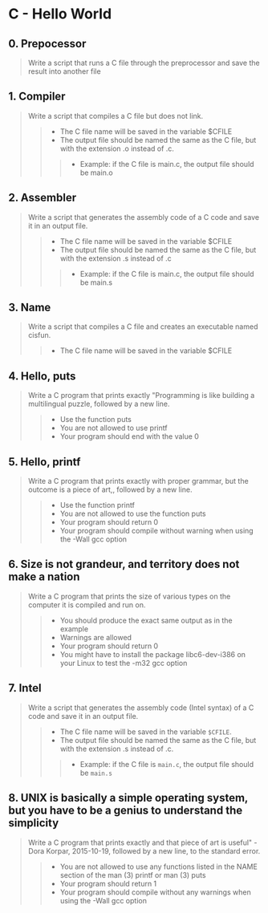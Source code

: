 # C - Hello World

## 0. Prepocessor
> Write a script that runs a C file through the preprocessor and save the result into another file

## 1. Compiler
> Write a script that compiles a C file but does not link.
>> * The C file name will be saved in the variable $CFILE
>> * The output file should be named the same as the C file, but with the extension .o instead of .c.
>>> * Example: if the C file is main.c, the output file should be main.o

## 2. Assembler
> Write a script that generates the assembly code of a C code and save it in an output file.
>> * The C file name will be saved in the variable $CFILE
>> * The output file should be named the same as the C file, but with the extension .s instead of .c
>>> * Example: if the C file is main.c, the output file should be main.s

## 3. Name
> Write a script that compiles a C file and creates an executable named cisfun.
>> * The C file name will be saved in the variable $CFILE

## 4. Hello, puts
> Write a C program that prints exactly "Programming is like building a multilingual puzzle, followed by a new line.
>> * Use the function puts
>> * You are not allowed to use printf
>> * Your program should end with the value 0

## 5. Hello, printf
> Write a C program that prints exactly with proper grammar, but the outcome is a piece of art,, followed by a new line.
>> * Use the function printf
>> * You are not allowed to use the function puts
>> * Your program should return 0
>> * Your program should compile without warning when using the -Wall gcc option

## 6. Size is not grandeur, and territory does not make a nation 
> Write a C program that prints the size of various types on the computer it is compiled and run on.
>> * You should produce the exact same output as in the example
>> * Warnings are allowed
>> * Your program should return 0
>> * You might have to install the package libc6-dev-i386 on your Linux to test the -m32 gcc option

## 7. Intel
> Write a script that generates the assembly code (Intel syntax) of a C code and save it in an output file.
>> * The C file name will be saved in the variable `$CFILE`.
>> * The output file should be named the same as the C file, but with the extension .s instead of .c.
>>> * Example: if the C file is `main.c`, the output file should be `main.s`

## 8. UNIX is basically a simple operating system, but you have to be a genius to understand the simplicity 
> Write a C program that prints exactly and that piece of art is useful" - Dora Korpar, 2015-10-19, followed by a new line, to the standard error.
>> * You are not allowed to use any functions listed in the NAME section of the man (3) printf or man (3) puts
>> * Your program should return 1
>> * Your program should compile without any warnings when using the -Wall gcc option
